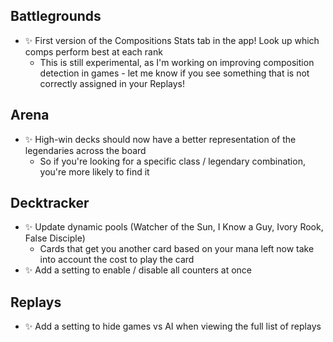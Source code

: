 ## Battlegrounds

-   ✨ First version of the Compositions Stats tab in the app! Look up which comps perform best at each rank
    -   This is still experimental, as I'm working on improving composition detection in games - let me know if you see something that is not correctly assigned in your Replays!

## Arena

-   ✨ High-win decks should now have a better representation of the legendaries across the board
    -   So if you're looking for a specific class / legendary combination, you're more likely to find it

## Decktracker

-   ✨ Update dynamic pools (Watcher of the Sun, I Know a Guy, Ivory Rook, False Disciple)
    -   Cards that get you another card based on your mana left now take into account the cost to play the card
-   ✨ Add a setting to enable / disable all counters at once

## Replays

-   ✨ Add a setting to hide games vs AI when viewing the full list of replays
